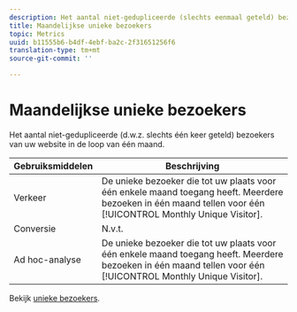 ```yaml
---
description: Het aantal niet-gedupliceerde (slechts eenmaal geteld) bezoekers van uw website gedurende één maand.
title: Maandelijkse unieke bezoekers
topic: Metrics
uuid: b11555b6-b4df-4ebf-ba2c-2f31651256f6
translation-type: tm+mt
source-git-commit: ''

---
```



# Maandelijkse unieke bezoekers

Het aantal niet-gedupliceerde (d.w.z. slechts één keer geteld) bezoekers van uw website in de loop van één maand.

| Gebruiksmiddelen | Beschrijving |
|---|---|
| Verkeer | De unieke bezoeker die tot uw plaats voor één enkele maand toegang heeft. Meerdere bezoeken in één maand tellen voor één [!UICONTROL Monthly Unique Visitor]. |
| Conversie | N.v.t. |
| Ad hoc-analyse | De unieke bezoeker die tot uw plaats voor één enkele maand toegang heeft. Meerdere bezoeken in één maand tellen voor één [!UICONTROL Monthly Unique Visitor]. |

Bekijk [unieke bezoekers](/help/components/c-variables/c-metrics/metrics-unique-visitors.md).
